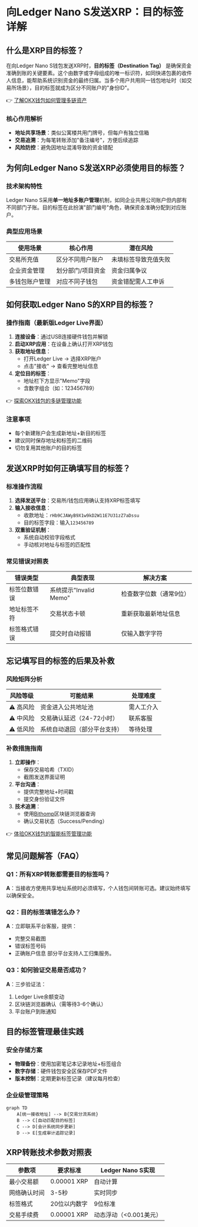 # 向Ledger Nano S发送XRP：目的标签详解

## 什么是XRP目的标签？

在向Ledger Nano S钱包发送XRP时，**目的标签（Destination Tag）** 是确保资金准确到账的关键要素。这个由数字或字母组成的唯一标识符，如同快递包裹的收件人信息，能帮助系统识别资金的最终归属。当多个用户共用同一钱包地址时（如交易所场景），目的标签就成为区分不同账户的"身份ID"。

👉 [了解OKX钱包如何管理多链资产](https://bit.ly/okx_welcome)

### 核心作用解析
- **地址共享场景**：类似公寓楼共用门牌号，但每户有独立信箱
- **交易追溯**：为每笔转账添加"备注编号"，方便后续追踪
- **风险防控**：避免因地址混淆导致的资金错配

## 为何向Ledger Nano S发送XRP必须使用目的标签？

### 技术架构特性
Ledger Nano S采用**单一地址多账户管理**机制，如同企业共用公司账户但内部有不同部门子账。目的标签在此扮演"部门编号"角色，确保资金准确分配到对应账户。

### 典型应用场景
| 使用场景          | 核心作用                      | 潜在风险                  |
|-------------------|-----------------------------|-------------------------|
| 交易所充值        | 区分不同用户账户              | 未填标签导致充值失败      |
| 企业资金管理      | 划分部门/项目资金             | 资金归属争议              |
| 多钱包账户管理    | 对应不同子钱包                | 资金错配需人工申诉        |

## 如何获取Ledger Nano S的XRP目的标签？

### 操作指南（最新版Ledger Live界面）
1. **连接设备**：通过USB连接硬件钱包并解锁
2. **启动XRP应用**：在设备上确认打开XRP钱包
3. **获取地址信息**：
   - 打开Ledger Live → 选择XRP账户
   - 点击"接收" → 查看完整地址信息
4. **定位目的标签**：
   - 地址栏下方显示"Memo"字段
   - 含数字组合（如：123456789）

👉 [探索OKX钱包的多链管理功能](https://bit.ly/okx_welcome)

### 注意事项
- 每个新建账户会生成新地址+新目的标签
- 建议同时保存地址和标签的二维码
- 切勿复用其他账户的目的标签

## 发送XRP时如何正确填写目的标签？

### 标准操作流程
1. **选择发送平台**：交易所/钱包应用确认支持XRP标签填写
2. **输入接收信息**：
   - 收款地址：`rHb9CJAWyB9X1w9kD2W11E7U31zZ7aDssu`
   - 目的标签字段：输入`123456789`
3. **双重验证机制**：
   - 系统自动校验字段格式
   - 手动核对地址与标签的匹配性

### 常见错误对照表
| 错误类型       | 典型表现                  | 解决方案                |
|----------------|-------------------------|-----------------------|
| 标签位数错误   | 系统提示"Invalid Memo"    | 检查数字位数（通常9位） |
| 地址标签不符   | 交易状态卡顿              | 重新获取最新地址信息    |
| 标签格式错误   | 提交时自动报错            | 仅输入数字字符          |

## 忘记填写目的标签的后果及补救

### 风险矩阵分析
| 风险等级 | 可能结果                      | 处理难度 |
|----------|-----------------------------|----------|
| ⚠️ 高风险  | 资金进入公共地址池            | 需人工介入 |
| ⚠️ 中风险  | 交易确认延迟（24-72小时）     | 联系客服 |
| ⚠️ 低风险  | 系统自动退回（部分平台支持）  | 等待处理 |

### 补救措施指南
1. **立即操作**：
   - 保存交易哈希（TXID）
   - 截图发送界面证明
2. **平台沟通**：
   - 提供完整地址+时间戳
   - 提交身份验证文件
3. **技术追溯**：
   - 使用[Bithomp](https://bithomp.com/)区块链浏览器查询
   - 确认交易状态（Success/Pending）

👉 [体验OKX钱包的智能标签管理功能](https://bit.ly/okx_welcome)

## 常见问题解答（FAQ）

### Q1：所有XRP转账都需要目的标签吗？
**A**：当接收方使用共享地址系统时必须填写，个人钱包间转账可选。建议始终填写以确保安全。

### Q2：目的标签填错怎么办？
**A**：立即联系平台客服，提供：
- 完整交易截图
- 错误标签号码
- 正确账户信息
部分平台支持人工归集服务。

### Q3：如何验证交易是否成功？
**A**：三步验证法：
1. Ledger Live余额变动
2. 区块链浏览器确认（需等待3-6个确认）
3. 平台账户到账通知

## 目的标签管理最佳实践

### 安全存储方案
- **物理备份**：使用加密笔记本记录地址+标签组合
- **数字存储**：硬件钱包安全区保存PDF文件
- **版本控制**：定期更新标签记录（建议每月检查）

### 企业级管理策略
```mermaid
graph TD
    A[统一接收地址] --> B{交易分流系统}
    B --> C[自动匹配目的标签]
    C --> D[会计系统同步更新]
    D --> E[生成审计追踪记录]
```

## XRP转账技术参数对照表

| 参数项          | 要求标准                  | Ledger Nano S实现       |
|-----------------|--------------------------|------------------------|
| 最小交易额      | 0.00001 XRP              | 自动计算               |
| 网络确认时间    | 3-5秒                    | 实时同步               |
| 标签格式        | 20位以内数字              | 9位标准                |
| 交易手续费      | 0.00001 XRP               | 动态浮动（<0.001美元） |
